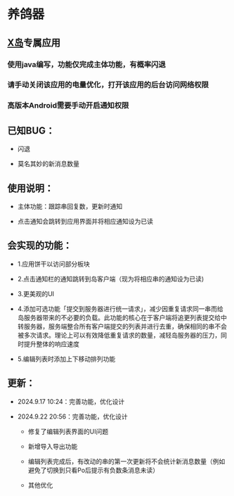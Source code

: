 # 养鸽器

## [X岛](https://www.nmbxd.com)专属应用

### 使用java编写，功能仅完成主体功能，有概率闪退

### 请手动关闭该应用的电量优化，打开该应用的后台访问网络权限

### 高版本Android需要手动开启通知权限

## 已知BUG：

 - 闪退
 
 - 莫名其妙的新消息数量

## 使用说明：

 - 主体功能：跟踪串回复数，更新时通知

 - 点击通知会跳转到应用界面并将相应通知设为已读

## 会实现的功能：

 - 1.应用饼干以访问部分板块

 - 2.点击通知栏的通知跳转到岛客户端（现为将相应串的通知设为已读)

 - 3.更美观的UI

 - 4.添加可选功能「提交到服务器进行统一请求」，减少因重复请求同一串而给岛服务器带来的不必要的负载。此功能的核心在于客户端将追更列表提交给中转服务器，服务端整合所有客户端提交的列表并进行去重，确保相同的串不会被多次请求。理论上可以有效降低重复请求的数量，减轻岛服务器的压力，同时提升整体的响应速度
 
 - 5.编辑列表时添加上下移动排列功能

## 更新：

 - 2024.9.17 10:24：完善功能，优化设计
 
 - 2024.9.22 20:56：完善功能，优化设计
 
   - 修复了编辑列表界面的UI问题
   
   - 新增导入导出功能
   
   - 编辑列表完成后，有改动的串的第一次更新将不会统计新消息数量（例如避免了切换到只看Po后提示有负数条消息未读）
   
   - 其他优化
